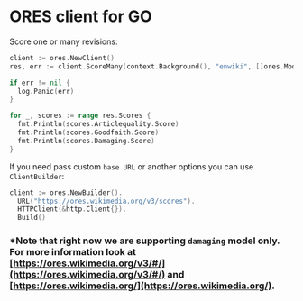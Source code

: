 # ORES client for GO

Score one or many revisions:
```go
client := ores.NewClient()
res, err := client.ScoreMany(context.Background(), "enwiki", []ores.Model{ores.ModelArticleQuality, ores.ModelGoodFaith, ores.ModelDamaging}, 1, 122)

if err != nil {
  log.Panic(err)
}

for _, scores := range res.Scores {
  fmt.Println(scores.Articlequality.Score)
  fmt.Println(scores.Goodfaith.Score)
  fmt.Println(scores.Damaging.Score)
}
```

If you need pass custom `base URL` or another options you can use `ClientBuilder`:
```go
client := ores.NewBuilder().
  URL("https://ores.wikimedia.org/v3/scores").
  HTTPClient(&http.Client{}).
  Build()
```

### *Note that right now we are supporting `damaging` model only. For more information look at [https://ores.wikimedia.org/v3/#/](https://ores.wikimedia.org/v3/#/) and [https://ores.wikimedia.org/](https://ores.wikimedia.org/).